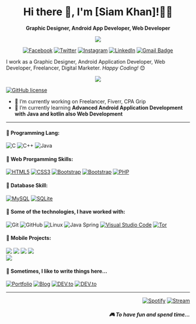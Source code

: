<h1 align='center'> Hi there 👋, I'm [Siam Khan]!👩‍💻 </h1>

<p align='center'><b>Graphic Designer, Android App Developer, Web Developer</b></p>

<p align='center'>
  <a href="#"><img src="https://visitor-badge.glitch.me/badge?page_id=n3o-d4rk3r??style=for-the-badge&logo=appveyor"></a>
</p>

<p align='center'>
 <a href="https://www.facebook.com/profile.php?id=100024892814596"_blank"><img src="https://img.shields.io/badge/Facebook-%231877F2.svg?&amp;style=flat-square&amp;logo=facebook&amp;logoColor=white" alt="Facebook"></a> <a href="https://twitter.com/Siam75094165?fbclid=IwAR0RJANMjbS995Nwm9VzDVubd4FbqV57OHzcGM3D33aZJXHXEMJ20BB1HAI" target="_blank"><img src="https://img.shields.io/badge/twitter-%231DA1F2.svg?&amp;style=flat-square&amp;logo=linkedin&amp;logoColor=white" alt="Twitter"></a> <a href="https://www.instagram.com/beingsiamkhan/?fbclid=IwAR1LYLLPLLqcP8J7yXjOrsUSmxfPEJfpcun9v26DnOlhbtLIPB6rr-NvFl4" target="_blank"><img src="https://img.shields.io/badge/Instagram-%23E4405F.svg?&amp;style=flat-square&amp;logo=instagram&amp;logoColor=white" alt="Instagram"></a> <a href="https://www.linkedin.com/in/MD%20MahfuzurRahman%20Shium?fbclid=IwAR1DhwykWmBUdVyaqRfFU_2Pw7MDU8vXJrzxnnP2U-EPcjJXnQabx6ssj4U" target="_blank"><img src="https://img.shields.io/badge/LinkedIn-%230077B5.svg?&amp;style=flat-square&amp;logo=linkedin&amp;logoColor=white" alt="LinkedIn"></a> <a href="ksiam3409@gmail.com"><img src="https://img.shields.io/badge/-Gmail-c14438?style=flat-square&amp;logo=Gmail&amp;logoColor=white&amp;link=ksiam3409@gmail.com" alt="Gmail Badge"></a>
</p>

I work as a Graphic Designer, Android Application Developer, Web Developer, Freelancer, Digital Marketer.
<i>Happy Coding!</i> 😊</h3>


<p align="center"> <img src="https://github-readme-stats.vercel.app/api?username=siammahfuz&show_icons=true&count_private=true&theme=chartreuse-dark" />


[![GitHub license](https://img.shields.io/github/license/Naereen/StrapDown.js.svg)](https://github.com/Naereen/StrapDown.js/blob/master/LICENSE)

- 🔭 I’m currently working on Freelancer, Fiverr, CPA Grip
- 🌱 I’m currently learning **Advanced Android Application Development with Java and kotlin also Web Development**

<hr>

<h4>💬 Programming Lang:</h4>

![C](https://img.shields.io/badge/-C-000?&logo=C)
![C++](https://img.shields.io/badge/-C++-000?&logo=c%2b%2b&logoColor=00599C)
![Java](https://img.shields.io/badge/-Java-000?&logo=Java&logoColor=007396)

<h4>💬 Web Prorgamming Skills:</h4>

 <p><a href="https://github.com/siammahfuz/"><img src="https://img.shields.io/badge/-HTML5-E34F26?style=flat-square&amp;logo=html5&amp;logoColor=white&amp;linkhttps://github.com/siammahfuz/" alt="HTML5"></a>
<a href="https://github.com/siammahfuz/"><img src="https://img.shields.io/badge/-CSS3-1572B6?style=flat-square&amp;logo=css3&amp;link=https://github.com/siammahfuz/" alt="CSS3"></a>
 <a href="https://github.com/siammahfuz/"><img src="https://img.shields.io/badge/-JavaScript-000000?style=flat&amp;logo=javascript&amp;link=https://github.com/siammahfuz/" alt="Bootstrap"></a>
<a href="https://github.com/siammahfuz/"><img src="https://img.shields.io/badge/-Bootstrap-563D7C?style=flat-square&amp;logo=bootstrap&amp;link=https://github.com/siammahfuz/" alt="Bootstrap"></a>
<a href="https://github.com/siammahfuz/"><img src="https://img.shields.io/badge/-PHP-336791?style=flat-square&amp;logo=postgresql&amp;link=https://github.com/siammahfuz/" alt="PHP"></a></p>

<h4>💬 Database Skill:</h4>
<a href="https://github.com/siammahfuz/"><img src="https://img.shields.io/badge/-MySQL-black?style=flat-square&amp;logo=mysql&amp;link=https://github.com/siammahfuz/" alt="MySQL"></a> <a href="https://github.com/siammahfuz/"><img src="https://img.shields.io/badge/-SQLite-336791?style=flat-square&amp;logo=postgresql&amp;link=https://github.com/n3o-d4rk3r/" alt="SQLite"></a>


<h4>💬 Some of the technologies, I have worked with:</h4>
<p><img src="https://img.shields.io/badge/-Git-000000?style=flat&amp;logo=git&amp;logoColor=F05032" alt="Git">
<img src="https://img.shields.io/badge/-GitHub-000000?style=flat&amp;logo=github&amp;logoColor=FFFFFF" alt="GitHub">
<img src="https://img.shields.io/badge/-Linux-000000?style=flat&amp;logo=linux&amp;logoColor=FCC624" alt="Linux">
<img src="https://img.shields.io/badge/-Spring-000000?style=flat&amp;logo=spring&amp;logoColor=6DB33F" alt="Java Spring">
<a href="https://github.com/microsoft/vscode"><img src="https://img.shields.io/badge/-VSCode-000000?style=flat&amp;logo=visual-studio-code&amp;logoColor=007ACC" alt="Visual Studio Code"></a> <a href="https://www.torproject.org/"><img src="https://img.shields.io/badge/-Tor-000000?style=flat&amp;logo=tor&amp;logoColor=7E4798" alt="Tor"></a></p>


<h4>💬 Mobile Projects:</h4>

[![](https://img.shields.io/badge/-🩸%20ABCKids-000)](https://github.com/n3o-d4rk3r/Application-Development-Projects/tree/master/Android%20Studio%20Projects/ABCKids)
[![](https://img.shields.io/badge/-🌊%20Pukki%20Fly-000)](https://github.com/n3o-d4rk3r/Application-Development-Projects/tree/master/Android%20Studio%20Projects/PukkiFly)
[![](https://img.shields.io/badge/-🗂%20QR%20Scanner%20-000)](https://github.com/n3o-d4rk3r/Application-Development-Projects/tree/master/Android%20Studio%20Projects/QRScanner)
[![](https://img.shields.io/badge/-💉%20QuoteLOVE%20Pro-000)](https://github.com/n3o-d4rk3r/Application-Development-Projects/tree/master/Android%20Studio%20Projects/QuoteLOVE%20Pro)</br>
[![](https://img.shields.io/badge/-🛡%20SpeedMeter%20Pro-000)](https://github.com/n3o-d4rk3r/Application-Development-Projects/tree/master/Android%20Studio%20Projects/SpeeedMeterPro)


<p align='right'>
<h4>💬 Sometimes, I like to write things here...</h4>
<a href="https://github.com/siammahfuz/" target="_blank"><img src="https://img.shields.io/badge/Portfolio-%23000000.svg?&amp;style=flat-square&amp;logo=steam&amp;logoColor=white" alt="Portfolio"></a>
<a href="https://github.com/siammahfuz/" target="_blank"><img src="https://img.shields.io/badge/-My%20Blog-%23000000?&amp;style=flat-square&amp;logo=steam&amp;logoColor=white" alt="Blog"></a>
<a href="https://github.com/siammahfuz/" target="_blank"><img src="https://img.shields.io/badge/DEV-%230A0A0A.svg?&amp;style=flat-square&amp;logo=DEV.to&amp;logoColor=white" alt="DEV.to"></a>
<a href="https://github.com/siammahfuz/" target="_blank"><img src="https://img.shields.io/badge/Medium-%2312100E.svg?&amp;style=flat-square&amp;logo=Medium&amp;logoColor=white" alt="DEV.to"></a>

<hr>
<p align="right">
<a href="https://open.spotify.com/playlist/2w8GYqYdH6ve3g0nGcJcgE?si=7bCl8yynR2Saz4VPR6mDXQ" target="_blank"><img src="https://img.shields.io/badge/Spotify-%231ED760.svg?&amp;style=flat-square&amp;logo=spotify&amp;logoColor=white" alt="Spotify"></a> <a href="steamcommunity.com/id/n3o-d4rk3r" target="_blank"><img src="https://img.shields.io/badge/Steam-%23000000.svg?&amp;style=flat-square&amp;logo=steam&amp;logoColor=white" alt="Stream"></a> <h5 align="right">🎮 To have fun and spend time...</h5>
</p>
